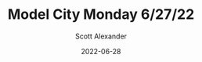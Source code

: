 ---
layout: podcast
title: "Model City Monday 6/27/22"
author: Scott Alexander
description: https://astralcodexten.substack.com/p/model-city-monday-62722
date: 2022-06-28
length: 3683533
duration: 921
guid: model-city-monday-62722
---